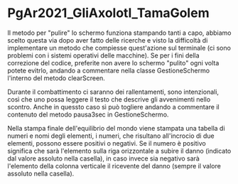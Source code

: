 # PgAr2021_GliAxolotl_TamaGolem

Il metodo per "pulire" lo schermo funziona stampando tanti a capo, abbiamo scelto questa via
dopo aver fatto delle ricerche e visto la difficoltà di implementare un metodo che
compiesse quest'azione sul terminale (ci sono problemi con i sistemi operativi delle macchine).
Se per i fini della correzione del codice, preferite non avere lo schermo "pulito" ogni volta
potete evitrlo, andando a commentare nella classe GestioneSchermo l'interno del metodo clearScreen.

Durante il combattimento ci saranno dei rallentamenti, sono intenzionali, così che uno possa leggere il testo
che descrive gli avvenimenti nello scontro. Anche in quessto caso sì può togliere andando a commentare il
contenuto del metodo pausa3sec in GestioneSchermo.

Nella stampa finale dell'equilibrio del mondo viene stampata una tabella di numeri e nomi degli elementi,
i numeri, che risultano all'incrocio di due elementi, possono essere positivi o negativi. Se il numero è positivo
significa che sarà l'elemento sulla riga orizzontale a subire il danno (indicato dal valore assoluto nella casella), in caso invece sia negativo
sarà l'elemento della colonna verticale il ricevente del danno (sempre il valore assoluto nella casella).
